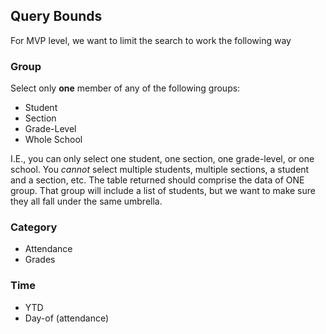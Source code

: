 ## Query Bounds

For MVP level, we want to limit the search to work the following way

### Group

Select only **one** member of any of the following groups:

- Student
- Section
- Grade-Level
- Whole School

I.E., you can only select one student, one section, one grade-level, or one school. You _cannot_ select multiple students, multiple sections, a student and a section, etc.  The table returned should comprise the data of ONE group.  That group will include a list of students, but we want to make sure they all fall under the same umbrella.

### Category

- Attendance
- Grades

### Time

- YTD
- Day-of (attendance)